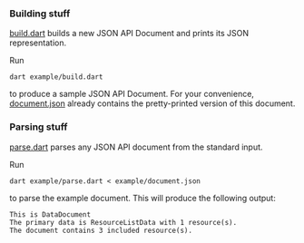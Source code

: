 ### Building stuff
[build.dart](example/build.dart) builds a new JSON API Document and prints its JSON representation.

Run
```
dart example/build.dart
```
to produce a sample JSON API Document. For your convenience, [document.json](example/document.json) already contains 
the pretty-printed version of this document.

### Parsing stuff
[parse.dart](example/parse.dart) parses any JSON API document from the standard input.

Run
```
dart example/parse.dart < example/document.json
```
to parse the example document. This will produce the following output:
```
This is DataDocument
The primary data is ResourceListData with 1 resource(s).
The document contains 3 included resource(s).

```